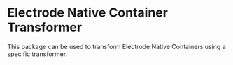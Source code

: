 # Electrode Native Container Transformer

This package can be used to transform Electrode Native Containers using a specific transformer.
